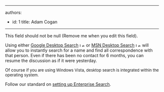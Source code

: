 

---
authors:
  - id: 1
    title: Adam Cogan
---




<span class='intro'> This field should not be null (Remove me when you edit this field). </span>


  <p>Using either <a href="http&#58;//www.ssw.com.au/ssw/Redirect/GoogleSearch.htm" target="_blank">Google Desktop Search</a>&#160;<img width="17" height="11" alt="Leave Site" src="http&#58;//www.ssw.com.au/ssw/Images/LeaveSite.gif" /> or <a href="http&#58;//www.ssw.com.au/ssw/Redirect/MSNSearch.htm" target="_blank">MSN Desktop Search</a>&#160;<img width="17" height="11" alt="Leave Site" src="http&#58;//www.ssw.com.au/ssw/Images/LeaveSite.gif" /> will allow you to instantly search for a name and find all correspondence with that person. Even if there has been no contact for 6 months, you can resume the discussion as if it were yesterday.</p>
<p>Of course i<font size="2">f you are using Windows Vista, desktop search is integrated within the operating system.</font></p>
<p>Follow our standard on <a href="http&#58;//www.ssw.com.au/ssw/Standards/DeveloperInstallationNetworkSetup/DesktopSearch.aspx">setting up Enterprise Search</a>.</p>



